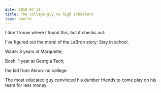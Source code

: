 ```yaml
---
date: 2010-07-11
title: The college guy vs high schoolers
tags: sports
---
```



I don't know where I found this, but it checks out:


I've figured out the moral of the LeBron story: Stay in school. 

Wade: 3 years at Marquette; 

Bosh: 1 year at Georgia Tech; 

the kid from Akron: no college. 

The most educated guy convinced his dumber friends to come play on his team for less money.

